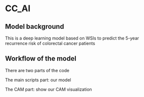 # CC_AI

## Model background

This is a deep learning model based on WSIs to predict the 5-year recurrence risk of colorectal cancer patients

## Workflow of the model

There are two parts of the code

The main scripts part: our model

The CAM part: show our CAM visualization
